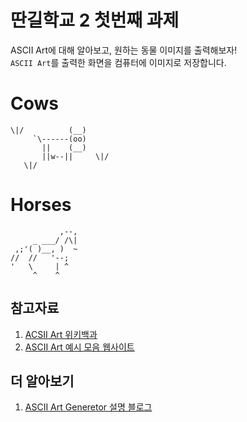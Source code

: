 # 딴길학교 2 첫번째 과제
ASCII Art에 대해 알아보고, 원하는 동물 이미지를 출력해보자!  
`ASCII Art`를 출력한 화면을 컴퓨터에 이미지로 저장합니다.  

# Cows
```
\|/          (__)    
     `\------(oo)
       ||    (__)
       ||w--||     \|/
   \|/
```

# Horses
```
           ,--,
     _ ___/ /\|
 ,;'( )__, )  ~
//  //   '--; 
'   \     | ^
     ^    ^
```


## 참고자료
1. [ACSII Art 위키백과](https://ko.wikipedia.org/wiki/%EC%95%84%EC%8A%A4%ED%82%A4_%EC%95%84%ED%8A%B8)  
2. [ASCII Art 예시 모음 웹사이트](https://www.asciiart.eu/)

## 더 알아보기
1. [ASCII Art Generetor 설명 블로그](https://m.blog.naver.com/PostView.naver?isHttpsRedirect=true&blogId=pxkey&logNo=221222494531) 